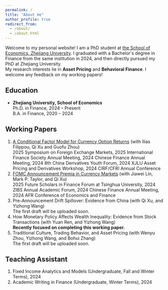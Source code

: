 ```yaml
---
permalink: /
title: "About me"
author_profile: true
redirect_from: 
  - /about/
  - /about.html
---
```


Welcome to my personal website! I am a PhD student at [the School of Economics, Zhejiang University](http://www.cec.zju.edu.cn/). I graduated with a Bachelor's degree in Finance from the same institution in 2024, and then directly pursued my PhD at Zhejiang University.<br>My research interests lie in **Asset Pricing** and **Behavioral Finance**. I welcome any feedback on my working papers!

## Education
- **Zhejiang University, School of Economics**<br>Ph.D. in Finance, 2024 – Present<br>B.A. in Finance, 2020 – 2024

## Working Papers
1. [A Conditional Factor Model for Currency Option Returns](https://papers.ssrn.com/sol3/papers.cfm?abstract_id=4991516) (with Ilias Filippou, Qi Xu and Guofu Zhou)<br>2025 Symposium on Foreign Exchange Markets, 2025 International Finance Society Annual Meeting, 2024 Chinese Finance Annual Meeting, 2024 8th China Derivatives Youth Forum, 2024 XJLU Asset Pricing and Derivatives Workshop, 2024 CIRF/CFRI Annual Conference
2. [FOMC Announcement Premia in Currency Markets](https://papers.ssrn.com/sol3/papers.cfm?abstract_id=5237922) (with Jiawei Lin, Mark P. Taylor, and Qi Xu)<br>2025 Future Scholars in Finance Forum at Tsinghua University, 2024 ZIBS Annual Academic Forum, 2024 Chinese Finance Annual Meeting, 2024 AFR Conference of Economics and Finance
3. Pre-Announcement Drift Spillover: Evidence from China (with Qi Xu, and Yizhong Wang)<br>The first draft will be uploaded soon.
4. How Monetary Policy Affects Wealth Inequality: Evidence from Stock Transactions (with Yuan Ren, and Yizhong Wang)<br>**Recently focused on completing this working paper.**
5. Traditional Culture, Trading Behavior, and Asset Pricing (with Wenyu Zhou, Yizhong Wang, and Bohui Zhang)<br>The first draft will be uploaded soon.

## Teaching Assistant
1. Fixed Income Analytics and Models (Undergraduate, Fall and Winter Terms), 2024
2. Academic Writing in Finance (Undergraduate, Winter Terms), 2024
